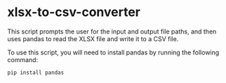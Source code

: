 # xlsx-to-csv-converter
This script prompts the user for the input and output file paths, and then uses pandas to read the XLSX file and write it to a CSV file.

To use this script, you will need to install pandas by running the following command:

    pip install pandas
